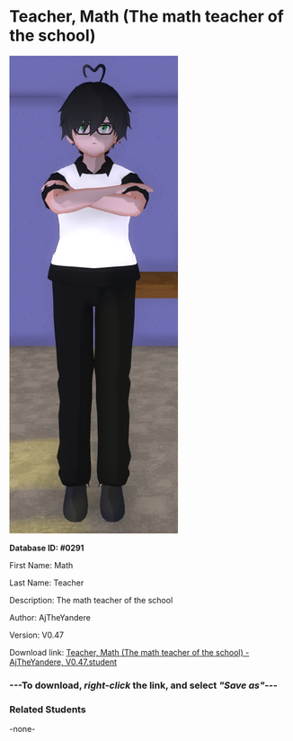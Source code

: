 # Teacher, Math (The math teacher of the school)

<img src="Files/Teacher, Math (The math teacher of the school).png" title="Teacher, Math (The math teacher of the school) - AjTheYandere, V0.47">

**Database ID: #0291**

First Name: Math

Last Name: Teacher

Description: The math teacher of the school

Author: AjTheYandere

Version: V0.47

Download link: <a href="https://raw.githubusercontent.com/Arbiter1223/Daigaku-Gurashi-Custom-Students/master/Students/Files/Teacher%2C%20Math%20(The%20math%20teacher%20of%20the%20school)%20-%20AjTheYandere%2C%20V0.47.student">Teacher, Math (The math teacher of the school) - AjTheYandere, V0.47.student</a>

### ---**To download, _right-click_ the link, and select _"Save as"_**---

### Related Students

-none-

